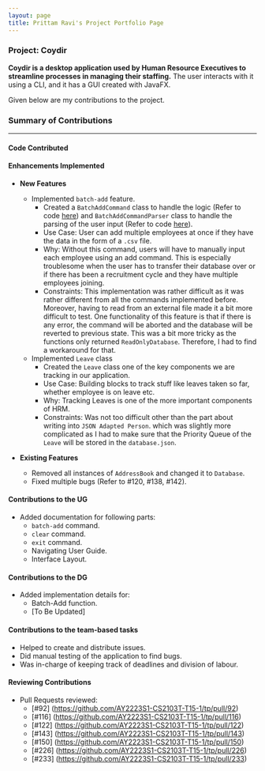 ```yaml
---
layout: page
title: Prittam Ravi's Project Portfolio Page
---
```


### Project: Coydir

**Coydir is a desktop application used by Human Resource Executives to streamline processes in managing their staffing.** The user interacts with it using a CLI, and it has a GUI created with JavaFX.

Given below are my contributions to the project.

### Summary of Contributions

---

#### Code Contributed

#### Enhancements Implemented
* **New Features**
  * Implemented `batch-add` feature.
    * Created a `BatchAddCommand` class to handle the logic (Refer to code [here](https://github.com/AY2223S1-CS2103T-T15-1/tp/blob/master/src/main/java/coydir/logic/commands/BatchAddCommand.java)) 
    and `BatchAddCommandParser` class to handle the parsing of the user input (Refer to code [here](https://github.com/AY2223S1-CS2103T-T15-1/tp/blob/master/src/main/java/coydir/logic/parser/BatchAddCommandParser.java)).
    * Use Case: User can add multiple employees at once if they have the data in the form of a `.csv` file.
    * Why: Without this command, users will have to manually input each employee using an add command. 
    This is especially troublesome when the user has to transfer their database over or if there has been a 
    recruitment cycle and they have multiple employees joining.
    * Constraints: This implementation was rather difficult as it was rather different from all the commands 
    implemented before. Moreover, having to read from an external file made it a bit more difficult to test. 
    One functionality of this feature is that if there is any error, the command will be aborted 
    and the database will be reverted to previous state. This was a bit more tricky as the functions 
    only returned `ReadOnlyDatabase`. Therefore, I had to find a workaround for that.
  * Implemented `Leave` class
    * Created the `Leave` class one of the key components we are tracking in our application.
    * Use Case: Building blocks to track stuff like leaves taken so far, whether employee is on leave etc.
    * Why: Tracking Leaves is one of the more important components of HRM.
    * Constraints: Was not too difficult other than the part about writing into `JSON Adapted Person`. 
     which was slightly more complicated as I had to make sure that the Priority Queue of the `Leave` will 
    be stored in the `database.json`.
  

* **Existing Features**
  * Removed all instances of `AddressBook` and changed it to `Database`.
  * Fixed multiple bugs (Refer to #120, #138, #142).

#### Contributions to the UG 
* Added documentation for following parts:
  * `batch-add` command.
  * `clear` command.
  * `exit` command.
  * Navigating User Guide.
  * Interface Layout.

#### Contributions to the DG
* Added implementation details for:
  * Batch-Add function.
  * [To Be Updated]

#### Contributions to the team-based tasks
* Helped to create and distribute issues.
* Did manual testing of the application to find bugs.
* Was in-charge of keeping track of deadlines and division of labour.

#### Reviewing Contributions
* Pull Requests reviewed:
  * [#92] (https://github.com/AY2223S1-CS2103T-T15-1/tp/pull/92)
  * [#116] (https://github.com/AY2223S1-CS2103T-T15-1/tp/pull/116)
  * [#122] (https://github.com/AY2223S1-CS2103T-T15-1/tp/pull/122)
  * [#143] (https://github.com/AY2223S1-CS2103T-T15-1/tp/pull/143)
  * [#150] (https://github.com/AY2223S1-CS2103T-T15-1/tp/pull/150)
  * [#226] (https://github.com/AY2223S1-CS2103T-T15-1/tp/pull/226)
  * [#233] (https://github.com/AY2223S1-CS2103T-T15-1/tp/pull/233)
